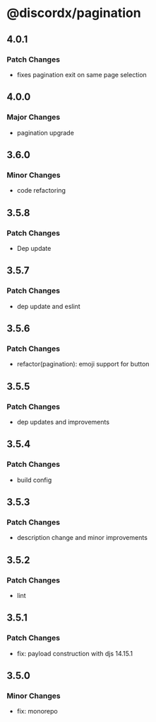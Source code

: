 # @discordx/pagination

## 4.0.1

### Patch Changes

- fixes pagination exit on same page selection

## 4.0.0

### Major Changes

- pagination upgrade

## 3.6.0

### Minor Changes

- code refactoring

## 3.5.8

### Patch Changes

- Dep update

## 3.5.7

### Patch Changes

- dep update and eslint

## 3.5.6

### Patch Changes

- refactor(pagination): emoji support for button

## 3.5.5

### Patch Changes

- dep updates and improvements

## 3.5.4

### Patch Changes

- build config

## 3.5.3

### Patch Changes

- description change and minor improvements

## 3.5.2

### Patch Changes

- lint

## 3.5.1

### Patch Changes

- fix: payload construction with djs 14.15.1

## 3.5.0

### Minor Changes

- fix: monorepo
